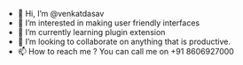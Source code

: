 - 👋 Hi, I’m @venkatdasav
- 👀 I’m interested in making user friendly interfaces
- 🌱 I’m currently learning plugin extension 
- 💞️ I’m looking to collaborate on anything that is productive.
- 📫 How to reach me ? You can call me on +91 8606927000

<!---
venkatdasav/venkatdasav is a ✨ special ✨ repository because its `README.md` (this file) appears on your GitHub profile.
You can click the Preview link to take a look at your changes.
--->
